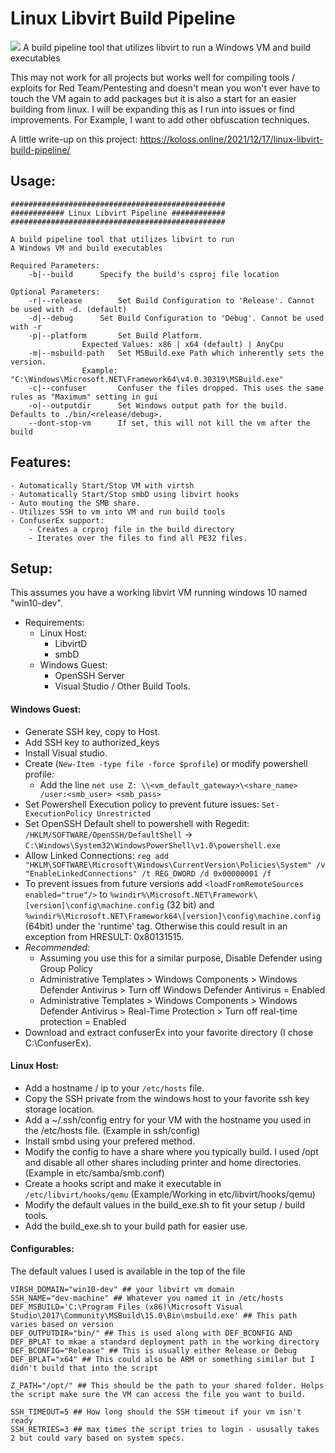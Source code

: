 # Linux Libvirt Build Pipeline
![](https://koloss.online/wp-content/uploads/2021/12/LinuxLibvirtPipelineDiagram.png)
A build pipeline tool that utilizes libvirt to run a Windows VM and build executables

This may not work for all projects but works well for compiling tools / exploits for Red Team/Pentesting and doesn't mean you won't ever have to touch the VM again to add packages but it is also a start for an easier building from linux. I will be expanding this as I run into issues or find improvements. For Example, I want to add other obfuscation techniques.

A little write-up on this project: https://koloss.online/2021/12/17/linux-libvirt-build-pipeline/

## Usage:
```
################################################
############ Linux Libvirt Pipeline ############
################################################

A build pipeline tool that utilizes libvirt to run
A Windows VM and build executables

Required Parameters: 
	-b|--build		Specify the build's csproj file location

Optional Parameters: 
	-r|--release		Set Build Configuration to 'Release'. Cannot be used with -d. (default)
	-d|--debug		Set Build Configuration to 'Debug'. Cannot be used with -r
	-p|--platform		Set Build Platform.
				Expected Values: x86 | x64 (default) | AnyCpu
	-m|--msbuild-path	Set MSBuild.exe Path which inherently sets the version.
				Example: "C:\Windows\Microsoft.NET\Framework64\v4.0.30319\MSBuild.exe"
	-c|--confuser		Confuser the files dropped. This uses the same rules as "Maximum" setting in gui
	-o|--outputdir		Set Windows output path for the build. Defaults to ./bin/<release/debug>.
	--dont-stop-vm		If set, this will not kill the vm after the build
```

## Features:
	- Automatically Start/Stop VM with virtsh
	- Automatically Start/Stop smbD using libvirt hooks
	- Auto mouting the SMB share.
	- Utilizes SSH to vm into VM and run build tools
	- ConfuserEx support:
		- Creates a crproj file in the build directory
		- Iterates over the files to find all PE32 files.


## Setup:
This assumes you have a working libvirt VM running windows 10 named "win10-dev". 

 - Requirements:
	- Linux Host:
		- LibvirtD
		- smbD
	- Windows Guest:
		- OpenSSH Server
		- Visual Studio / Other Build Tools.

#### Windows Guest:
 - Generate SSH key, copy to Host.
 - Add SSH key to authorized_keys
 - Install Visual studio.
 - Create (```New-Item -type file -force $profile```) or modify powershell profile:
 	- Add the line  ```net use Z: \\<vm_default_gateway>\<share_name> /user:<smb_user> <smb_pass>```
 - Set Powershell Execution policy to prevent future issues: ```Set-ExecutionPolicy Unrestricted```
 - Set OpenSSH Default shell to powershell with Regedit: ```/HKLM/SOFTWARE/OpenSSH/DefaultShell``` -> ```C:\Windows\System32\WindowsPowerShell\v1.0\powershell.exe```
 - Allow Linked Connections: ```reg add "HKLM\SOFTWARE\Microsoft\Windows\CurrentVersion\Policies\System" /v "EnableLinkedConnections" /t REG_DWORD /d 0x00000001 /f```
 - To prevent issues from future versions add ```<loadFromRemoteSources enabled="true"/>``` to ```%windir%\Microsoft.NET\Framework\[version]\config\machine.config``` (32 bit) and ```%windir%\Microsoft.NET\Framework64\[version]\config\machine.config``` (64bit) under the 'runtime' tag. Otherwise this could result in an exception from HRESULT: 0x80131515.
 - *Recommended:*
 	- Assuming you use this for a similar purpose, Disable Defender using Group Policy
 	- Administrative Templates > Windows Components > Windows Defender Antivirus > Turn off Windows Defender Antivirus = Enabled
 	- Administrative Templates > Windows Components > Windows Defender Antivirus > Real-Time Protection > Turn off real-time protection = Enabled
 - Download and extract confuserEx into your favorite directory (I chose C:\ConfuserEx\).

#### Linux Host:
 - Add a hostname / ip to your ```/etc/hosts``` file.
 - Copy the SSH private from the windows host to your favorite ssh key storage location.
 - Add a ~/.ssh/config entry for your VM with the hostname you used in the /etc/hosts file. (Example in ssh/config)
 - Install smbd using your prefered method.
 - Modify the config to have a share where you typically build. I used /opt and disable all other shares including printer and home directories. (Example in etc/samba/smb.conf)
 - Create a hooks script and make it executable in ```/etc/libvirt/hooks/qemu``` (Example/Working in etc/libvirt/hooks/qemu)
 - Modify the default values in the build_exe.sh to fit your setup / build tools.
 - Add the build_exe.sh to your build path for easier use.

#### Configurables:
The default values I used is available in the top of the file
```
VIRSH_DOMAIN="win10-dev" ## your libvirt vm domain
SSH_NAME="dev-machine" ## Whatever you named it in /etc/hosts
DEF_MSBUILD='C:\Program Files (x86)\Microsoft Visual Studio\2017\Community\MSBuild\15.0\Bin\msbuild.exe' ## This path varies based on version
DEF_OUTPUTDIR="bin/" ## This is used along with DEF_BCONFIG AND DEF_BPLAT to mkae a standard deployment path in the working directory
DEF_BCONFIG="Release" ## This is usually either Release or Debug
DEF_BPLAT="x64" ## This could also be ARM or something similar but I didn't build that into the script

Z_PATH="/opt/" ## This should be the path to your shared folder. Helps the script make sure the VM can access the file you want to build.

SSH_TIMEOUT=5 ## How long should the SSH timeout if your vm isn't ready
SSH_RETRIES=3 ## max times the script tries to login - ususally takes 2 but could vary based on system specs.
```
